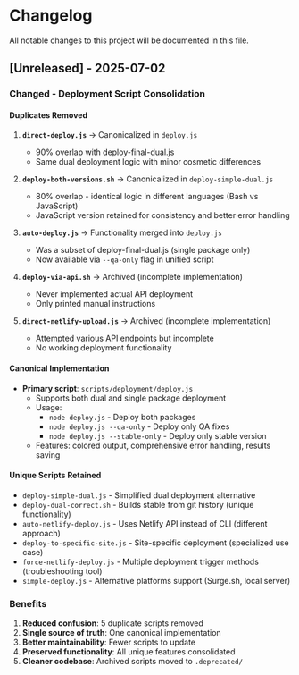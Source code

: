 # Changelog

All notable changes to this project will be documented in this file.

## [Unreleased] - 2025-07-02

### Changed - Deployment Script Consolidation

#### Duplicates Removed
1. **`direct-deploy.js`** → Canonicalized in `deploy.js`
   - 90% overlap with deploy-final-dual.js
   - Same dual deployment logic with minor cosmetic differences
   
2. **`deploy-both-versions.sh`** → Canonicalized in `deploy-simple-dual.js`
   - 80% overlap - identical logic in different languages (Bash vs JavaScript)
   - JavaScript version retained for consistency and better error handling

3. **`auto-deploy.js`** → Functionality merged into `deploy.js`
   - Was a subset of deploy-final-dual.js (single package only)
   - Now available via `--qa-only` flag in unified script

4. **`deploy-via-api.sh`** → Archived (incomplete implementation)
   - Never implemented actual API deployment
   - Only printed manual instructions

5. **`direct-netlify-upload.js`** → Archived (incomplete implementation)
   - Attempted various API endpoints but incomplete
   - No working deployment functionality

#### Canonical Implementation
- **Primary script**: `scripts/deployment/deploy.js`
  - Supports both dual and single package deployment
  - Usage:
    - `node deploy.js` - Deploy both packages
    - `node deploy.js --qa-only` - Deploy only QA fixes
    - `node deploy.js --stable-only` - Deploy only stable version
  - Features: colored output, comprehensive error handling, results saving

#### Unique Scripts Retained
- `deploy-simple-dual.js` - Simplified dual deployment alternative
- `deploy-dual-correct.sh` - Builds stable from git history (unique functionality)
- `auto-netlify-deploy.js` - Uses Netlify API instead of CLI (different approach)
- `deploy-to-specific-site.js` - Site-specific deployment (specialized use case)
- `force-netlify-deploy.js` - Multiple deployment trigger methods (troubleshooting tool)
- `simple-deploy.js` - Alternative platforms support (Surge.sh, local server)

### Benefits
1. **Reduced confusion**: 5 duplicate scripts removed
2. **Single source of truth**: One canonical implementation
3. **Better maintainability**: Fewer scripts to update
4. **Preserved functionality**: All unique features consolidated
5. **Cleaner codebase**: Archived scripts moved to `.deprecated/`